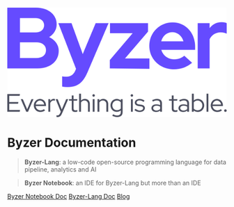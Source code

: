 ![logo](_media/Byzer_With_Slogan_C_v1.0.svg)

# Byzer Documentation


> **Byzer-Lang**: a low-code open-source programming language for data pipeline, analytics and AI

> **Byzer Notebook**: an IDE for Byzer-Lang but more than an IDE


[Byzer Notebook Doc](/byzer-notebook/zh-cn/)
[Byzer-Lang Doc](/byzer-lang/zh-cn/)
[Blog](/public/blog/zh-cn/)
